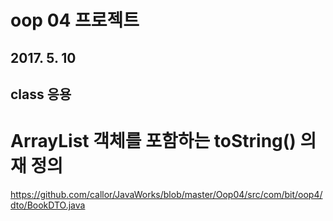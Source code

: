 # oop 04 프로젝트

## 2017. 5. 10
## class 응용

# ArrayList 객체를 포함하는 toString() 의 재 정의
https://github.com/callor/JavaWorks/blob/master/Oop04/src/com/bit/oop4/dto/BookDTO.java
